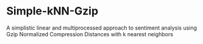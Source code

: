 # Simple-kNN-Gzip
A simplistic linear and multiprocessed approach to sentiment analysis using Gzip Normalized Compression Distances with k nearest neighbors
